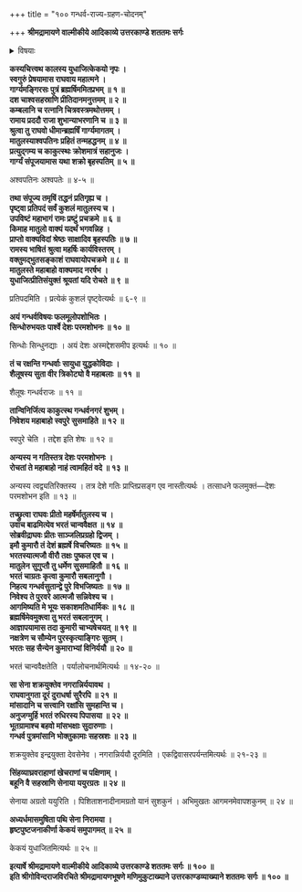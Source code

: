 +++
title = "१०० गन्धर्व-राज्य-ग्रहण-चोदनम्"

+++
**श्रीमद्रामायणे वाल्मीकीये आदिकाव्ये उत्तरकाण्डे शततमः सर्गः**


<details><summary>विषयाः</summary>

कदाचन युधाजिच्-चोदनया  
गार्ग्य-महर्षिणा रामम् एत्य  
सिंधु-नद्या उभय-कूल-स्थित-गन्धर्व-देशस्य  
स्व-वशी-करण-चोदन-रूप--तत्-संदेश-निवेदनम् ॥ १ ॥  
रामाज्ञया स्व-पुत्र-सहितेन भरतेन  
सेनया सह युधाजित्-समीप-गमनम् ॥ २ ॥
</details>


**कस्यचित्त्वथ कालस्य युधाजित्केकयो नृपः ।  
स्वगुरुं प्रेषयामास राघवाय महात्मने ।  
गार्ग्यमङ्गिरसः पुत्रं ब्रह्मर्षिममितप्रभम् ॥ १ ॥  
दश चाश्वसहस्राणि प्रीतिदानमनुत्तमम् ॥ २ ॥  
कम्बलानि च रत्नानि चित्रवस्त्रमथोत्तमम् ।  
रामाय प्रददौ राजा शुभान्याभरणानि च ॥ ३ ॥  
श्रुत्वा तु राघवो धीमान्ब्रह्मर्षिं गार्ग्यमागतम् ।  
मातुलस्याश्वपतिनः प्रहितं तन्महद्धनम् ॥ ४ ॥  
प्रत्युद्गम्य च काकुत्स्थः क्रोशमात्रं सहानुजः ।  
गार्ग्यं संपूजयामास यथा शक्रो बृहस्पतिम् ॥ ५ ॥**

अश्वपतिनः अश्वपतेः ॥ ४-५ ॥

**तथा संपूज्य तमृषिं तद्धनं प्रतिगृह्य च ।  
पृष्ट्वा प्रतिपदं सर्वं कुशलं मातुलस्य च ।  
उपविष्टं महाभागं रामः प्रष्टुं प्रचक्रमे ॥ ६ ॥  
किमाह मातुलो वाक्यं यदर्थं भगवन्निह ।  
प्राप्तो वाक्यविदां श्रेष्ठः साक्षादिव बृहस्पतिः ॥ ७ ॥  
रामस्य भाषितं श्रुत्वा महर्षिः कार्यविस्तरम् ।  
वक्तुमद्भुतसङ्काशं राघवायोपचक्रमे ॥ ८ ॥  
मातुलस्ते महाबाहो वाक्यमाद नरर्षभ ।  
युधाजित्प्रीतिसंयुक्तं श्रूयतां यदि रोचते ॥ ९ ॥**

प्रतिपदमिति । प्रत्येकं कुशलं पृष्ट्वेत्यर्थः ॥ ६-९ ॥

**अयं गन्धर्वविषयः फलमूलोपशोभितः ।  
सिन्धोरुभयतः पार्श्वे देशः परमशोभनः ॥ १० ॥**

सिन्धोः सिन्धुनद्याः । अयं देशः अस्मद्देशसमीप इत्यर्थः ॥ १० ॥

**तं च रक्षन्ति गन्धर्वाः सायुधा युद्धकोविदाः ।  
शैलूषस्य सुता वीर त्रिकोट्यो वै महाबलाः ॥ ११ ॥**

शैलूषः गन्धर्वराजः ॥ ११ ॥

**तान्विनिर्जित्य काकुत्स्थ गन्धर्वनगरं शुभम् ।  
निवेशय महाबाहो स्वपुरे सुसमाहिते ॥ १२ ॥**

स्वपुरे चेति । तद्देश इति शेषः ॥ १२ ॥

**अन्यस्य न गतिस्तत्र देशः परमशोभनः ।  
रोचतां ते महाबाहो नाहं त्वामहितं वदे ॥ १३ ॥**

अन्यस्य त्वद्व्यतिरिक्तस्य । तत्र देशे गतिः प्राप्तिप्रसङ्ग एव नास्तीत्यर्थः । तत्साधने फलमुक्तं—देशः परमशोभन इति ॥ १३ ॥

**तच्छ्रुत्वा राघवः प्रीतो महर्षेर्मातुलस्य च ।  
उवाच बाढमित्येव भरतं चान्ववैक्षत ॥ १४ ॥  
सोब्रवीद्राघवः प्रीतः साञ्जलिप्रग्रहो द्विजम् ।  
इमौ कुमारौ तं देशं ब्रह्मर्षे विचरिष्यतः ॥ १५ ॥  
भरतस्यात्मजौ वीरौ तक्षः पुष्कल एव च ।  
मातुलेन सुगुप्तौ तु धर्मेण सुसमाहितौ ॥ १६ ॥  
भरतं चाग्रतः कृत्वा कुमारौ सबलानुगौ ।  
निहत्य गन्धर्वसुतान्द्वे पुरे विभजिष्यतः ॥ १७ ॥  
निवेश्य ते पुरवरे आत्मजौ सन्निवेश्य च ।  
आगमिष्यति मे भूयः सकाशमतिधार्मिकः ॥ १८ ॥  
ब्रह्मर्षिमेवमुक्त्वा तु भरतं सबलानुगम् ।  
आज्ञापयामास तदा कुमारी चाभ्यषेचयत् ॥ १९ ॥  
नक्षत्रेण च सौम्येन पुरस्कृत्याङ्गिरः सुतम् ।  
भरतः सह सैन्येन कुमाराभ्यां विनिर्ययौ ॥ २० ॥**

भरतं चान्ववैक्षतेति । पर्यालोचनार्थमित्यर्थः ॥ १४-२० ॥

**सा सेना शक्रयुक्तेव नगरान्निर्ययावथ ।  
राघवानुगता दूरं दुराधर्षा सुरैरपि ॥ २१ ॥  
मांसादानि च सत्त्वानि रक्षांसि सुमहान्ति च ।  
अनुजग्मुर्हि भरतं रुधिरस्य पिपासया ॥ २२ ॥  
भूतग्रामाश्च बहवो मांसभक्षाः सुदारुणाः ।  
गन्धर्व पुत्रमांसानि भोक्तुकामाः सहस्रशः ॥ २३ ॥**

शक्रयुक्तेव इन्द्रयुक्ता देवसेनेव । नगरान्निर्ययौ दूरमिति । एकद्विवासरपर्यन्तमित्यर्थः ॥ २१-२३ ॥

**सिंहव्याघ्रवराहाणां खेचराणां च पक्षिणाम् ।  
बहूनि वै सहस्राणि सेनाया ययुरग्रतः ॥ २४ ॥**

सेनाया अग्रतो ययुरिति । पिशिताशनादीनामग्रतो यानं सुशकुनं । अभिमुखतः आगमनमेवापशकुनम् ॥ २४ ॥

**अध्यर्धमासमुषिता पथि सेना निरामया ।  
हृष्टपुष्टजनाकीर्णा केकयं समुपागमत् ॥ २५ ॥**

केकयं युधाजितमित्यर्थः ॥ २५ ॥

**इत्यार्षे श्रीमद्रामायणे वाल्मीकीये आदिकाव्ये उत्तरकाण्डे शततमः सर्गः ॥ १०० ॥  
इति श्रीगोविन्दराजविरचिते श्रीमद्रामायणभूषणे मणिमुकुटाख्याने उत्तरकाण्डव्याख्याने शततमः सर्गः ॥ १०० ॥**
